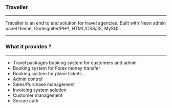 ### Traveller

---

Traveller is an end to end solution for travel agencies.
Built with Neon admin panel theme, Codeigniter/PHP, HTML/CSS/JS, MySQL.

---

### What it provides ? 

---

- Travel packages booking system for customers and admin
- Booking system for Forex money transfer 
- Booking system for plane tickets
- Admin control
- Sales/Purchase management
- Invoicing system solution
- Customer management
- Secure auth
